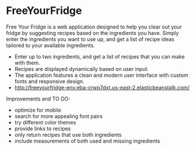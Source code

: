# FreeYourFridge
Free Your Fridge is a web application designed to help you clear out your fridge by suggesting recipes based on the ingredients you have. Simply enter the ingredients you want to use up, and get a list of recipe ideas tailored to your available ingredients.
- Enter up to two ingredients, and get a list of recipes that you can make with them.
- Recipes are displayed dynamically based on user input.
- The application features a clean and modern user interface with custom fonts and responsive design.
- http://freeyourfridge-env.eba-crwp7dxt.us-east-2.elasticbeanstalk.com/

Improvements and TO DO:
- optimize for mobile
- search for more appealing font pairs
- try different color themes
- provide links to recipes
- only return recipes that use both ingredients
- include measurements of both used and missing ingredients

